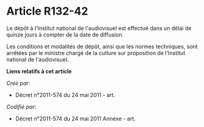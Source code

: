 # Article R132-42

Le dépôt à l'Institut national de l'audiovisuel est effectué dans un délai de quinze jours à compter de la date de diffusion.

Les conditions et modalités de dépôt, ainsi que les normes techniques, sont arrêtées par le ministre chargé de la culture sur
proposition de l'Institut national de l'audiovisuel.

**Liens relatifs à cet article**

_Créé par_:

  - Décret n°2011-574 du 24 mai 2011  - art.

_Codifié par_:

  - Décret n°2011-574 du 24 mai 2011 Annexe - art.
